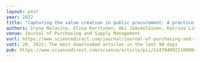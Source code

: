 ```yaml
---
layout: post
year: 2022
title: "Capturing the value creation in public procurement: A practice-based view"
authors: Iryna Malacina, Elina Karttunen, Aki Jääskeläinen, Katrina Lintukangas, Jussi Heikkilä, Anni-Kaisa Kähkönen
venue: Journal of Purchasing and Supply Management 
vurl: https://www.sciencedirect.com/journal/journal-of-purchasing-and-supply-management
vatt: 28, 2022; The most downloaded articles in the last 90 days
pub: https://www.sciencedirect.com/science/article/pii/S1478409221000844
---
```


